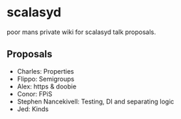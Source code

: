 scalasyd
========

poor mans private wiki for scalasyd talk proposals.


Proposals
---------

 - Charles: Properties
 - Flippo: Semigroups
 - Alex: https & doobie
 - Conor: FPiS
 - Stephen Nancekivell: Testing, DI and separating logic
 - Jed: Kinds
 
